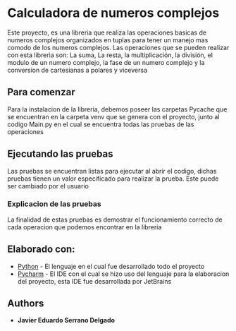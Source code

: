 # Calculadora de numeros complejos

Este proyecto, es una libreria que realiza las operaciones basicas de numeros complejos organizados en tuplas para tener un manejo mas comodo de los numeros complejos. Las operaciones que se pueden realizar con esta libreria son: La suma, La resta, la multiplicación, la división, el modulo de un numero complejo, la fase de un numero complejo y la conversion de cartesianas a polares y viceversa

## Para comenzar

Para la instalacion de la libreria, debemos poseer las carpetas Pycache que se encuentran en la carpeta venv que se genera con el proyecto, junto al codigo Main.py en el cual se encuentra todas las pruebas de las operaciones

## Ejecutando las pruebas

Las pruebas se encuentran listas para ejecutar al abrir el codigo, dichas pruebas tienen un valor especificado para realizar la prueba. Este puede ser cambiado por el usuario

### Explicacion de las pruebas

La finalidad de estas pruebas es demostrar el funcionamiento correcto de cada operacion que podemos encontrar en la libreria

## Elaborado con:
* [Python](https://www.python.org) - El lenguaje en el cual fue desarrollado todo el proyecto
* [Pycharm](https://www.jetbrains.com/es-es/pycharm/) - El IDE con el cual se hizo uso del lenguaje para la elaboracion del proyecto, esta IDE fue desarrollada por JetBrains


## Authors

* **Javier Eduardo Serrano Delgado** 